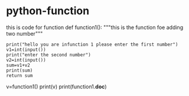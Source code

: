 # python-function
this is code for function 
def function1():
    """this is the function foe adding two number"""
    
    print("hello you are infunction 1 please enter the first number")
    v1=int(input())
    print("enter the second number")
    v2=int(input())
    sum=v1+v2
    print(sum)
    return sum
    
v=function1()
print(v)
print(function1.__doc__)
    
